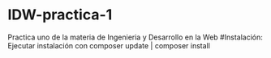 # IDW-practica-1
Practica uno de la materia de Ingenieria y Desarrollo en la Web
#Instalación:
Ejecutar instalación con composer update | composer install
